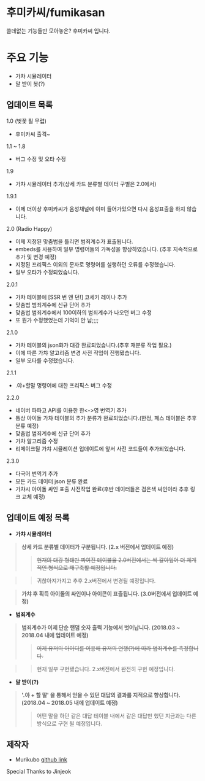 # 후미카씨/fumikasan

쓸데없는 기능들만 모아놓은? 후미카씨 입니다.

# 주요 기능
- 가챠 시뮬레이터
- 말 받이 봇(?)

## 업데이트 목록
1.0 (벚꽃 필 무렵)
- 후미카씨 출격~

1.1 ~ 1.8
- 버그 수정 및 오타 수정

1.9
- 가챠 시뮬레이터 추가(상세 카드 분류별 데이터 구별은 2.0에서)

1.9.1
- 이제 더이상 후미카씨가 음성채널에 이미 들어가있으면 다시 음성표출을 하지 않습니다.

2.0 (Radio Happy)
- 이제 지정된 맞춤법을 틀리면 범죄계수가 표출됩니다.
- embeds를 사용하여 일부 명령어들의 가독성을 향상하였습니다. (추후 지속적으로 추가 및 변경 예정)
- 지정된 프리픽스 이외의 문자로 명령어를 실행하던 오류를 수정했습니다.
- 일부 오타가 수정되었습니다.

2.0.1
- 가챠 테이블에 [SSR 번 앤 던!] 코세키 레이나 추가
- 맞춤법 범죄계수에 신규 단어 추가
- 맞춤법 범죄계수에서 100이하의 범죄계수가 나오던 버그 수정
- 또 뭔가 수정했었는데 기억이 안 남;;;;

2.1.0
- 가챠 테이블의 json화가 대강 완료되었습니다.(추후 재분류 작업 필요.)
- 이에 따른 가챠 알고리즘 변경 사전 작업이 진행됐습니다.
- 일부 오타를 수정했습니다.

2.1.1 
- .야+할말 명령어에 대한 프리픽스 버그 수정

2.2.0
- 네이버 파파고 API를 이용한 한<->영 번역기 추가
- 통상 아이돌 가챠 테이블의 추가 분류가 완료되었습니다.(한정, 페스 테이블은 추후 분류 예정)
- 맞춤법 범죄계수에 신규 단어 추가
- 가챠 알고리즘 수정
- 리메이크될 가챠 시뮬레이션 업데이트에 앞서 사전 코드들이 추가되었습니다.

2.3.0
- 다국어 번역기 추가
- 모든 카드 데이터 json 분류 완료
- 가챠시 아이돌 싸인 표출 사전작업 완료(후반 데이터들은 검은색 싸인이라 추후 링크 교체 예정)

## 업데이트 예정 목록

- **가챠 시뮬레이터**
> __상세 카드 분류별 데이터가 구분됩니다. (2.x 버전에서 업데이트 예정)__
>> ~~현재의 대강 형태만 짜여진 테이블을 2.0버전에서는 싹 갈아엎어 더 체계적인 형식으로 재구축할 예정입니다.~~

>> 귀찮아져가지고 추후 2.x버전에서 변경될 예정입니다.

> __가챠 후 획득 아이돌의 싸인이나 아이콘이 표출됩니다. (3.0버전에서 업데이트 예정)__

- **범죄계수**
> __범죄계수가 이제 단순 랜덤 숫자 출력 기능에서 벗어납니다. (2018.03 ~ 2018.04 내에 업데이트 예정)__
>> ~~이제 유저의 아이디를 이용해 유저의 언행(?)에 따라 범죄계수를 측정합니다.~~

>> 현재 일부 구현됐습니다. 2.x버전에서 완전히 구현 예정입니다.

- **말 받이(?)**
> __'.야 + 할 말' 을 통해서 얻을 수 있던 대답의 결과를 지적으로 향상합니다. (2018.04 ~ 2018.05 내에 업데이트 예정)__
>> 어떤 말을 하던 같은 대답 테이블 내에서 같은 대답만 했던 지금과는 다른 방식으로 구현 될 예정입니다.

## 제작자
- Murikubo [github link](https://github.com/murikubo)

Special Thanks to Jinjeok
